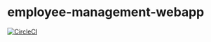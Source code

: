 # employee-management-webapp
[![CircleCI](https://circleci.com/gh/Ferror/employee-management-webapp.svg?style=svg)](https://circleci.com/gh/Ferror/employee-management-webapp)
